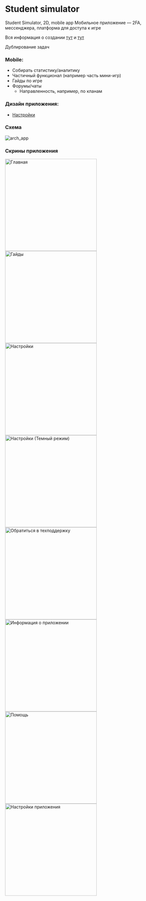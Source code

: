 # Student simulator

Student Simulator, 2D, mobile app
Мобильное приложение — 2FA, мессенджера, платформа для доступа к игре

Вся информация о создании [тут](https://github.com/ISUCT/2-147-January-May-2023/issues/10) и [тут](https://github.com/ISUCT/2-147-January-May-2023/issues/17#issue-1593513723)

Дублирование задач
### Mobile:

- Собирать статистику/аналитику
- Частичный функционал (например часть мини-игр)
- Гайды по игре
- Форумы/чаты
  - Направленность, например, по кланам
  
### Дизайн приложения: 
- [Настройки](https://github.com/ISUCT/2-147-January-May-2023/issues/25#issuecomment-1448242704)

### Схема
![arch_app](https://user-images.githubusercontent.com/56484404/220780664-e614a975-c781-47e4-964b-49b768447bee.png)

### Скрины приложения
<p float="left">
<img src="flutter_01.png" alt="Главная" width="300"/>
<img src="flutter_02.png" alt="Гайды" width="300"/>
<img src="flutter_03.png" alt="Настройки" width="300"/>
<img src="flutter_04.png" alt="Настройки (Темный режим)" width="300"/>
<img src="flutter_05.png" alt="Обратиться в техподдержку" width="300"/>
<img src="flutter_06.png" alt="Информация о приложении" width="300"/>
<img src="flutter_07.png" alt="Помощь" width="300"/>
<img src="flutter_08.png" alt="Настройки приложения" width="300"/>
</p>
